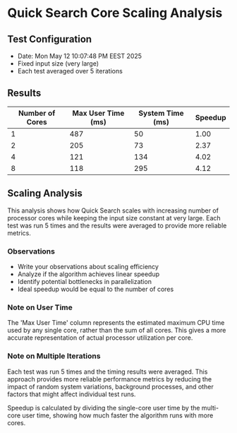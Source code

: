 # Quick Search Core Scaling Analysis

## Test Configuration
- Date: Mon May 12 10:07:48 PM EEST 2025
- Fixed input size (very large)
- Each test averaged over 5 iterations

## Results

| Number of Cores | Max User Time (ms) | System Time (ms) | Speedup |
|-----------------|-------------------|------------------|---------|
| 1 | 487 | 50 | 1.00 |
| 2 | 205 | 73 | 2.37 |
| 4 | 121 | 134 | 4.02 |
| 8 | 118 | 295 | 4.12 |

## Scaling Analysis

This analysis shows how Quick Search scales with increasing number of processor cores while keeping the input size constant at very large. Each test was run 5 times and the results were averaged to provide more reliable metrics.

### Observations

- Write your observations about scaling efficiency
- Analyze if the algorithm achieves linear speedup
- Identify potential bottlenecks in parallelization
- Ideal speedup would be equal to the number of cores

### Note on User Time

The 'Max User Time' column represents the estimated maximum CPU time used by any single core, rather than the sum of all cores. This gives a more accurate representation of actual processor utilization per core.

### Note on Multiple Iterations

Each test was run 5 times and the timing results were averaged. This approach provides more reliable performance metrics by reducing the impact of random system variations, background processes, and other factors that might affect individual test runs.

Speedup is calculated by dividing the single-core user time by the multi-core user time, showing how much faster the algorithm runs with more cores.

